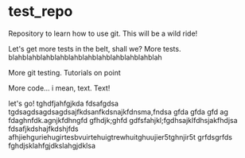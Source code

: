 # test_repo
Repository to learn how to use git. This will be a wild ride!

Let's get more tests in the belt, shall we?
More tests. blahblahblahblahblahblahblahblahblahblahblah

More git testing. Tutorials on point

More code... i mean, text. Text!

let's go!
tghdfjahfgjkda
fdsafgdsa
tgdsagdsagdsagdsajfkdsanfkdsnajkfdnsma,fndsa
gfda
gfda
gfd
ag
fdaghnfdk.agnjkfdhngfd
gfhdjk;ghfd
gdfsfahjkl;fgdhsajklfdhsjakfhdjsa
fdsafjkdshajfkdshjfds
afhjiehguriehugirtesbvuirtehuigtrewhuitghuujier5tghnjir5t
grfdsgrfds
fghdjsklahfgjdkslahgjdklsa
